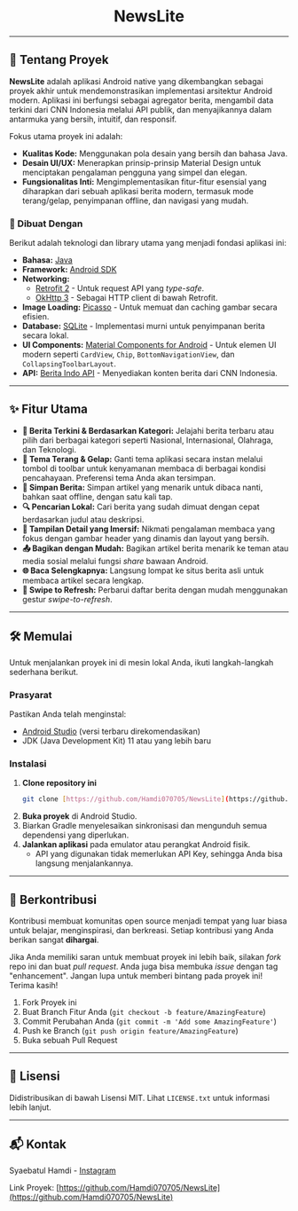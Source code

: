 

<h1 align="center">NewsLite</h1>


---

## 📜 Tentang Proyek

**NewsLite** adalah aplikasi Android native yang dikembangkan sebagai proyek akhir untuk mendemonstrasikan implementasi arsitektur Android modern. Aplikasi ini berfungsi sebagai agregator berita, mengambil data terkini dari CNN Indonesia melalui API publik, dan menyajikannya dalam antarmuka yang bersih, intuitif, dan responsif.

Fokus utama proyek ini adalah:
* **Kualitas Kode:** Menggunakan pola desain yang bersih dan bahasa Java.
* **Desain UI/UX:** Menerapkan prinsip-prinsip Material Design untuk menciptakan pengalaman pengguna yang simpel dan elegan.
* **Fungsionalitas Inti:** Mengimplementasikan fitur-fitur esensial yang diharapkan dari sebuah aplikasi berita modern, termasuk mode terang/gelap, penyimpanan offline, dan navigasi yang mudah.

### 🚀 Dibuat Dengan

Berikut adalah teknologi dan library utama yang menjadi fondasi aplikasi ini:

* **Bahasa:** [Java](https://www.java.com/)
* **Framework:** [Android SDK](https://developer.android.com/)
* **Networking:**
    * [Retrofit 2](https://square.github.io/retrofit/) - Untuk request API yang *type-safe*.
    * [OkHttp 3](https://square.github.io/okhttp/) - Sebagai HTTP client di bawah Retrofit.
* **Image Loading:** [Picasso](https://square.github.io/picasso/) - Untuk memuat dan caching gambar secara efisien.
* **Database:** [SQLite](https://www.sqlite.org/) - Implementasi murni untuk penyimpanan berita secara lokal.
* **UI Components:** [Material Components for Android](https://material.io/develop/android) - Untuk elemen UI modern seperti `CardView`, `Chip`, `BottomNavigationView`, dan `CollapsingToolbarLayout`.
* **API:** [Berita Indo API](https://berita-indo-api-next.vercel.app/api/cnn-news) - Menyediakan konten berita dari CNN Indonesia.

---

## ✨ Fitur Utama

* **📰 Berita Terkini & Berdasarkan Kategori:** Jelajahi berita terbaru atau pilih dari berbagai kategori seperti Nasional, Internasional, Olahraga, dan Teknologi.
* **🎨 Tema Terang & Gelap:** Ganti tema aplikasi secara instan melalui tombol di toolbar untuk kenyamanan membaca di berbagai kondisi pencahayaan. Preferensi tema Anda akan tersimpan.
* **💾 Simpan Berita:** Simpan artikel yang menarik untuk dibaca nanti, bahkan saat offline, dengan satu kali tap.
* **🔍 Pencarian Lokal:** Cari berita yang sudah dimuat dengan cepat berdasarkan judul atau deskripsi.
* **📱 Tampilan Detail yang Imersif:** Nikmati pengalaman membaca yang fokus dengan gambar header yang dinamis dan layout yang bersih.
* **📤 Bagikan dengan Mudah:** Bagikan artikel berita menarik ke teman atau media sosial melalui fungsi *share* bawaan Android.
* **🌐 Baca Selengkapnya:** Langsung lompat ke situs berita asli untuk membaca artikel secara lengkap.
* **🔄 Swipe to Refresh:** Perbarui daftar berita dengan mudah menggunakan gestur *swipe-to-refresh*.

---

## 🛠️ Memulai

Untuk menjalankan proyek ini di mesin lokal Anda, ikuti langkah-langkah sederhana berikut.

### Prasyarat

Pastikan Anda telah menginstal:
* [Android Studio](https://developer.android.com/studio) (versi terbaru direkomendasikan)
* JDK (Java Development Kit) 11 atau yang lebih baru

### Instalasi

1.  **Clone repository ini**
    ```sh
    git clone [https://github.com/Hamdi070705/NewsLite](https://github.com/Hamdi070705/NewsLite)
    ```
2.  **Buka proyek** di Android Studio.
3.  Biarkan Gradle menyelesaikan sinkronisasi dan mengunduh semua dependensi yang diperlukan.
4.  **Jalankan aplikasi** pada emulator atau perangkat Android fisik.
    * API yang digunakan tidak memerlukan API Key, sehingga Anda bisa langsung menjalankannya.

---

## 🤝 Berkontribusi

Kontribusi membuat komunitas open source menjadi tempat yang luar biasa untuk belajar, menginspirasi, dan berkreasi. Setiap kontribusi yang Anda berikan sangat **dihargai**.

Jika Anda memiliki saran untuk membuat proyek ini lebih baik, silakan *fork* repo ini dan buat *pull request*. Anda juga bisa membuka *issue* dengan tag "enhancement".
Jangan lupa untuk memberi bintang pada proyek ini! Terima kasih!

1.  Fork Proyek ini
2.  Buat Branch Fitur Anda (`git checkout -b feature/AmazingFeature`)
3.  Commit Perubahan Anda (`git commit -m 'Add some AmazingFeature'`)
4.  Push ke Branch (`git push origin feature/AmazingFeature`)
5.  Buka sebuah Pull Request

---

## 📝 Lisensi

Didistribusikan di bawah Lisensi MIT. Lihat `LICENSE.txt` untuk informasi lebih lanjut.

---

## 📬 Kontak

Syaebatul Hamdi - [Instagram](https://www.instagram.com/_hamssss/)

Link Proyek: [https://github.com/Hamdi070705/NewsLite](https://github.com/Hamdi070705/NewsLite)
